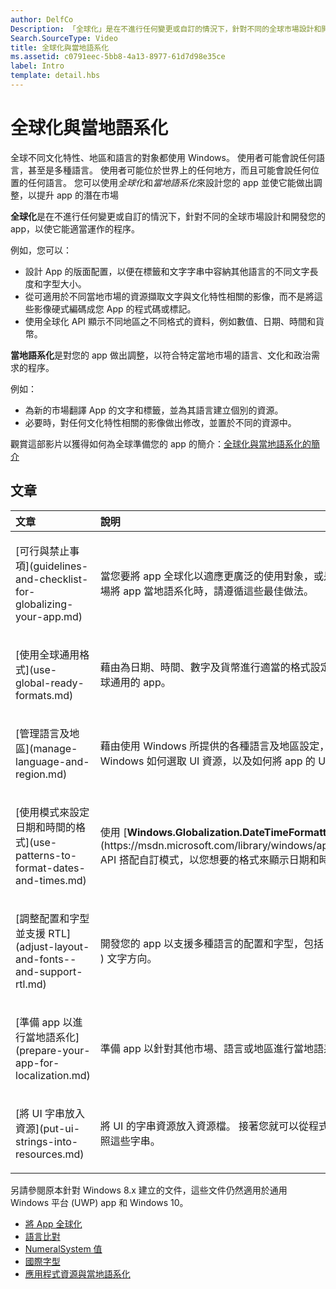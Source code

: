 ```yaml
---
author: DelfCo
Description: 「全球化」是在不進行任何變更或自訂的情況下，針對不同的全球市場設計和開發您的 app，以使它能適當運作的程序。
Search.SourceType: Video
title: 全球化與當地語系化
ms.assetid: c0791eec-5bb8-4a13-8977-61d7d98e35ce
label: Intro
template: detail.hbs
---
```


# 全球化與當地語系化




全球不同文化特性、地區和語言的對象都使用 Windows。 使用者可能會說任何語言，甚至是多種語言。 使用者可能位於世界上的任何地方，而且可能會說任何位置的任何語言。 您可以使用*全球化*和*當地語系化*來設計您的 app 並使它能做出調整，以提升 app 的潛在市場

**全球化**是在不進行任何變更或自訂的情況下，針對不同的全球市場設計和開發您的 app，以使它能適當運作的程序。

例如，您可以：

-   設計 App 的版面配置，以便在標籤和文字字串中容納其他語言的不同文字長度和字型大小。
-   從可適用於不同當地市場的資源擷取文字與文化特性相關的影像，而不是將這些影像硬式編碼成您 App 的程式碼或標記。
-   使用全球化 API 顯示不同地區之不同格式的資料，例如數值、日期、時間和貨幣。

**當地語系化**是對您的 app 做出調整，以符合特定當地市場的語言、文化和政治需求的程序。

例如：

-   為新的市場翻譯 App 的文字和標籤，並為其語言建立個別的資源。
-   必要時，對任何文化特性相關的影像做出修改，並置於不同的資源中。

觀賞這部影片以獲得如何為全球準備您的 app 的簡介：[全球化與當地語系化的簡介](https://channel9.msdn.com/Blogs/One-Dev-Minute/Introduction-to-globalization-and-localization)

## 文章
<table>
<colgroup>
<col width="50%" />
<col width="50%" />
</colgroup>
<thead>
<tr class="header">
<th align="left">文章</th>
<th align="left">說明</th>
</tr>
</thead>
<tbody>
<tr class="odd">
<td align="left"><p>[可行與禁止事項](guidelines-and-checklist-for-globalizing-your-app.md)</p></td>
<td align="left"><p>當您要將 app 全球化以適應更廣泛的使用對象，或是針對特定的市場將 app 當地語系化時，請遵循這些最佳做法。</p></td>
</tr>
<tr class="odd">
<td align="left"><p>[使用全球通用格式](use-global-ready-formats.md)</p></td>
<td align="left"><p>藉由為日期、時間、數字及貨幣進行適當的格式設定，即可開發全球通用的 app。</p></td>
</tr>
<tr class="even">
<td align="left"><p>[管理語言及地區](manage-language-and-region.md)</p></td>
<td align="left"><p>藉由使用 Windows 所提供的各種語言及地區設定，來控制 Windows 如何選取 UI 資源，以及如何將 app 的 UI 元素格式化。</p></td>
</tr>
<tr class="odd">
<td align="left"><p>[使用模式來設定日期和時間的格式](use-patterns-to-format-dates-and-times.md)</p></td>
<td align="left"><p>使用 [<strong>Windows.Globalization.DateTimeFormatting</strong>](https://msdn.microsoft.com/library/windows/apps/br206859) API 搭配自訂模式，以您想要的格式來顯示日期和時間。</p></td>
</tr>
<tr class="even">
<td align="left"><p>[調整配置和字型並支援 RTL](adjust-layout-and-fonts--and-support-rtl.md)</p></td>
<td align="left"><p>開發您的 app 以支援多種語言的配置和字型，包括 RTL (從右至左 ) 文字方向。</p></td>
</tr>
<tr class="odd">
<td align="left"><p>[準備 app 以進行當地語系化](prepare-your-app-for-localization.md)</p></td>
<td align="left"><p>準備 app 以針對其他市場、語言或地區進行當地語系化。</p></td>
</tr>
<tr class="even">
<td align="left"><p>[將 UI 字串放入資源](put-ui-strings-into-resources.md)</p></td>
<td align="left"><p>將 UI 的字串資源放入資源檔。 接著您就可以從程式碼或標記中參照這些字串。</p></td>
</tr>
</tbody>
</table>

 

另請參閱原本針對 Windows 8.x 建立的文件，這些文件仍然適用於通用 Windows 平台 (UWP) app 和 Windows 10。

-   [將 App 全球化](https://msdn.microsoft.com/library/windows/apps/xaml/hh965328)
-   [語言比對](https://msdn.microsoft.com/library/windows/apps/xaml/jj673578.aspx)
-   [NumeralSystem 值](https://msdn.microsoft.com/library/windows/apps/xaml/jj236471.aspx)
-   [國際字型](https://msdn.microsoft.com/library/windows/apps/xaml/dn263115.aspx)
-   [應用程式資源與當地語系化](https://msdn.microsoft.com/library/windows/apps/xaml/hh710212.aspx)

 

 





<!--HONumber=May16_HO2-->


